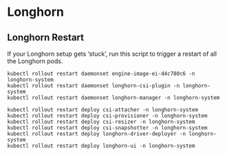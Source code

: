 # Longhorn
## Longhorn Restart
If your Longhorn setup gets ‘stuck’, run this script to trigger a restart of all the Longhorn pods.
```
kubectl rollout restart daemonset engine-image-ei-d4c780c6 -n longhorn-system
kubectl rollout restart daemonset longhorn-csi-plugin -n longhorn-system
kubectl rollout restart daemonset longhorn-manager -n longhorn-system

kubectl rollout restart deploy csi-attacher -n longhorn-system
kubectl rollout restart deploy csi-provisioner -n longhorn-system
kubectl rollout restart deploy csi-resizer -n longhorn-system
kubectl rollout restart deploy csi-snapshotter -n longhorn-system
kubectl rollout restart deploy longhorn-driver-deployer -n longhorn-system
kubectl rollout restart deploy longhorn-ui -n longhorn-system
```
